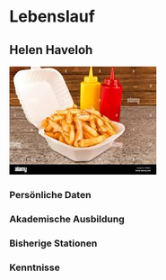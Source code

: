# Lebenslauf
## Helen Haveloh
![Profilbild](./pommes.jpeg)
### Persönliche Daten
### Akademische Ausbildung
### Bisherige Stationen
### Kenntnisse
